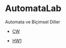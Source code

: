 # AutomataLab
Automata ve Biçimsel Diller

* [CW](https://www.google.com)
- [HW1](https://www.google.com)
